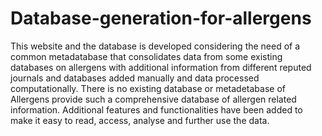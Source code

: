 # Database-generation-for-allergens
This website and the database is developed considering the need of a common metadatabase that consolidates data from some existing databases on allergens with additional information from different reputed journals and databases added manually and data processed computationally.  There is no existing database or metadetabase of Allergens provide such a comprehensive database of allergen related information. Additional features and functionalities have been added to make it easy to read, access, analyse and further use the data.
